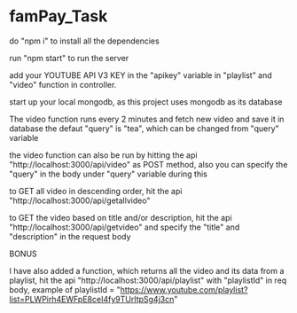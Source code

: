 # famPay_Task

do "npm i" to install all the dependencies

run "npm start" to run the server

add your YOUTUBE API V3 KEY in the "apikey" variable in "playlist" and "video" function in controller.

start up your local mongodb, as this project uses mongodb as its database

The video function runs every 2 minutes and fetch new video and save it in database
the defaut "query" is "tea", which can be changed from "query" variable

the video function can also be run by hitting the api "http://localhost:3000/api/video" as POST method, also you can specify the "query" in the body under "query" variable during this

to GET all video in descending order, hit the api "http://localhost:3000/api/getallvideo"

to GET the video based on title and/or description, hit the api "http://localhost:3000/api/getvideo" and specify the "title" and "description" in the request body


BONUS

I have also added a function, which returns all the video and its data from a playlist, hit the api "http://localhost:3000/api/playlist" with "playlistId" in req body, example of playlistId = "https://www.youtube.com/playlist?list=PLWPirh4EWFpE8ceI4fy9TUrItpSg4j3cn"